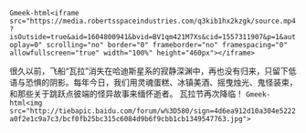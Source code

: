 
`Gmeek-html<iframe src="https://media.robertsspaceindustries.com/q3kib1hx2kzgk/source.mp4?isOutside=true&aid=1604800941&bvid=BV1qm421M7Xs&cid=1557311907&p=1&autoplay=0" scrolling="no" border="0" frameborder="no" framespacing="0" allowfullscreen="true" width="100%" height="460px"></iframe>`

很久以前，飞船“瓦拉”消失在哈迪斯星系的寂静深渊中，再也没有归来，只留下低语与恐惧的阴影。每年今日，我们用灵魂蛋糕、冰镇美酒、摇曳烛光、鬼怪装束，和那些关于跳跃点彼端的怪异故事来缅怀逝者。
瓦拉节再次降临！
`Gmeek-html<img src="http://tiebapic.baidu.com/forum/w%3D580/sign=4d6ea912d10a304e5222a0f2e1c9a7c3/bcf0fb25bc315c6084d9b6f9cbb1cb1349547763.jpg">`


